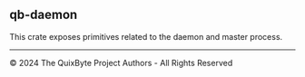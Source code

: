 ## qb-daemon

This crate exposes primitives related to the daemon and master process.

----

&copy; 2024 The QuixByte Project Authors - All Rights Reserved

